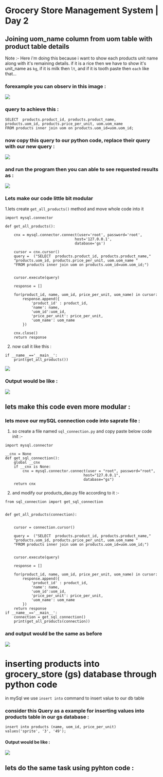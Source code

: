 # Grocery Store Management System | Day 2

## Joining uom_name column from uom table with product table details
Note :- Here i'm doing this because i want to show each products unit name along with it's remaining details. if it is a rice then we have to show it's unit_name as `kg`,
if it is milk then `lt`, and if it is tooth paste then `each` like that...
### forexample you can observ in this image :
<img src="https://i.ibb.co/YXTxtVV/image.png"/>

### query to achieve this :

```
SELECT  products.product_id, products.product_name,
products.uom_id, products.price_per_unit, uom.uom_name 
FROM products inner join uom on products.uom_id=uom.uom_id;
```

### now copy this query to our python code, replace their query with our new query :

<img src="https://i.ibb.co/D8dRjC5/image.png"/>

### and run the program then you can able to see requested results as : 
<img src="https://i.ibb.co/1Ly79wX/image.png"/>


### Lets make our code little bit modular
1.lets create `get_all_products()` method and move whole code into it

```
import mysql.connector

def get_all_products():

    cnx = mysql.connector.connect(user='root', password='root',
                                host='127.0.0.1',
                                database='gs')

    cursor = cnx.cursor()
    query =  ("SELECT  products.product_id, products.product_name,"
    "products.uom_id, products.price_per_unit, uom.uom_name "
    "FROM products inner join uom on products.uom_id=uom.uom_id;")


    cursor.execute(query)

    response = []

    for(product_id, name, uom_id, price_per_unit, uom_name) in cursor:
        response.append({
            'product_id' : product_id,
            'name': name,
            'uom_id':uom_id,
            'price_per_unit': price_per_unit,
            'uom_name': uom_name
        })

    cnx.close()
    return response

```

2. now call it like this :

```
if __name__=='__main__':
    print(get_all_products())

```

<img src="https://i.ibb.co/CPLRgWd/image.png"/>

### Output would be like :
<img src="https://i.ibb.co/2PPTPc9/image.png"/>




## lets make this code even more modular :
### lets move our mySQL connection code into saprate file :
1. so create a file named `sql_connection.py` and copy paste below code init :-

```
import mysql.connector

__cnx = None
def get_sql_connection():
    global __cnx
    if __cnx is None:
        cnx = mysql.connector.connect(user = "root", password="root",
                                    host="127.0.0.1",
                                    database="gs")
    return cnx
```

2. and modify our products_dao.py file according to it :-

```
from sql_connection import get_sql_connection


def get_all_products(connection):


    cursor = connection.cursor()

    query =  ("SELECT  products.product_id, products.product_name,"
    "products.uom_id, products.price_per_unit, uom.uom_name "
    "FROM products inner join uom on products.uom_id=uom.uom_id;")


    cursor.execute(query)

    response = []

    for(product_id, name, uom_id, price_per_unit, uom_name) in cursor:
        response.append({
            'product_id' : product_id,
            'name': name,
            'uom_id':uom_id,
            'price_per_unit': price_per_unit,
            'uom_name': uom_name
        })
    return response
if __name__=='__main__':
    connection = get_sql_connection()
    print(get_all_products(connection))

```

### and output would be the same as before 
<img src="https://i.ibb.co/2PPTPc9/image.png"/>



# inserting products into grocery_store (gs) database through python code

in mySql we use `insert into` command to insert value to our db table
### consider this Query as a example for inserting values into products table in our gs database :

```
insert into products (name, uom_id, price_per_unit)
values('sprite', '3', '49');

```

#### Output would be like : 
<img src="https://i.ibb.co/10jDdsB/image.png"/>

## lets do the same task using pyhton code :

